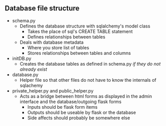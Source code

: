 ## Database file structure

 * schema.py
    * Defines the database structure with sqlalchemy's model class
        * Takes the place of sql's CREATE TABLE statement
        * Defines relationships between tables
    * Deals with database metadata
        * Where you store list of tables
        * Stores relationships between tables and columns
 * initDB.py
    * Creates the database tables as defined in schema.py *if they do not already exist*
 * database.py
    * Helper file so that other files do not have to know the internals of sqlachemy
 * private_helper.py and public_helper.py
    * Acts as a bridge between html forms as displayed in the admin interface and the database/outgoing flask forms
        * Inputs should be flask form items
        * Outputs should be useable by flask or the database
        * Side affects should probably be somewhere else
